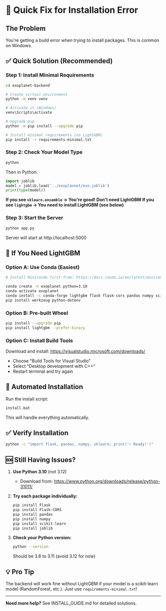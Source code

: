 # 🔧 Quick Fix for Installation Error

## The Problem
You're getting a build error when trying to install packages. This is common on Windows.

## ✅ Quick Solution (Recommended)

### Step 1: Install Minimal Requirements
```bash
cd exoplanet-backend

# Create virtual environment
python -m venv venv

# Activate it (Windows)
venv\Scripts\activate

# Upgrade pip
python -m pip install --upgrade pip

# Install minimal requirements (no LightGBM)
pip install -r requirements-minimal.txt
```

### Step 2: Check Your Model Type
```bash
python
```

Then in Python:
```python
import joblib
model = joblib.load('../exoplannet/exo.joblib')
print(type(model))
```

**If you see `sklearn.ensemble` → You're good! Don't need LightGBM**
**If you see `lightgbm` → You need to install LightGBM (see below)**

### Step 3: Start the Server
```bash
python app.py
```

Server will start at http://localhost:5000

## 🎯 If You Need LightGBM

### Option A: Use Conda (Easiest)
```bash
# Install Miniconda first from: https://docs.conda.io/en/latest/miniconda.html

conda create -n exoplanet python=3.10
conda activate exoplanet
conda install -c conda-forge lightgbm flask flask-cors pandas numpy scikit-learn joblib
pip install werkzeug python-dotenv
```

### Option B: Pre-built Wheel
```bash
pip install --upgrade pip
pip install lightgbm --prefer-binary
```

### Option C: Install Build Tools
Download and install: https://visualstudio.microsoft.com/downloads/
- Choose "Build Tools for Visual Studio"
- Select "Desktop development with C++"
- Restart terminal and try again

## 🚀 Automated Installation

Run the install script:
```bash
install.bat
```

This will handle everything automatically.

## ✅ Verify Installation

```bash
python -c "import flask, pandas, numpy, sklearn; print('✓ Ready!')"
```

## 🆘 Still Having Issues?

1. **Use Python 3.10** (not 3.12)
   - Download from: https://www.python.org/downloads/release/python-31011/
   
2. **Try each package individually:**
   ```bash
   pip install Flask
   pip install Flask-CORS
   pip install pandas
   pip install numpy
   pip install scikit-learn
   pip install joblib
   ```

3. **Check your Python version:**
   ```bash
   python --version
   ```
   Should be 3.8 to 3.11 (avoid 3.12 for now)

## 💡 Pro Tip

The backend will work fine without LightGBM if your model is a scikit-learn model (RandomForest, etc.). Just use `requirements-minimal.txt`!

---

**Need more help?** See INSTALL_GUIDE.md for detailed solutions.

